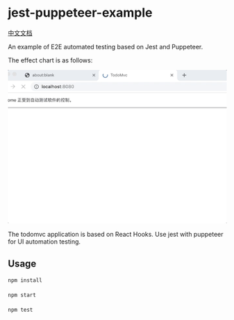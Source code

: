 # jest-puppeteer-example

[中文文档](./README_ZH.md)

An example of E2E automated testing based on Jest and Puppeteer.

The effect chart is as follows:

<img src="https://raw.githubusercontent.com/brizer/graph-bed/master/img/Aug-06-2019%2011-35-42.gif"/>


The todomvc application is based on React Hooks. Use jest with puppeteer for UI automation testing.

## Usage

``` bash
npm install

npm start

npm test
```